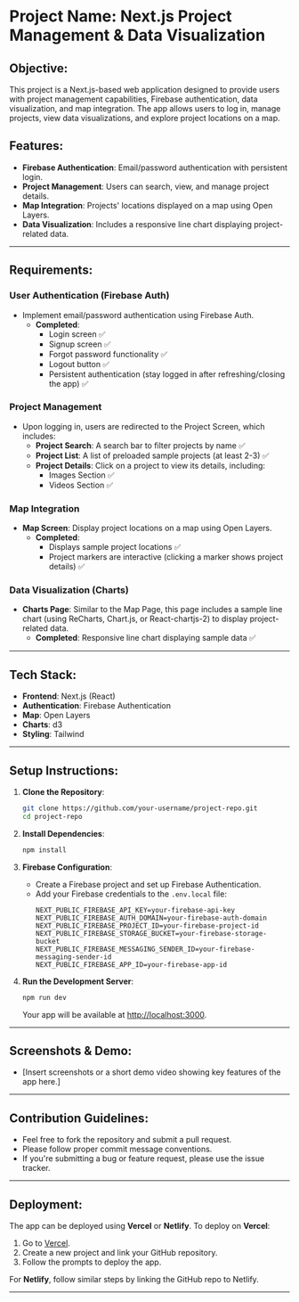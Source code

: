 # Project Name: Next.js Project Management & Data Visualization

## Objective:

This project is a Next.js-based web application designed to provide users with project management capabilities, Firebase authentication, data visualization, and map integration. The app allows users to log in, manage projects, view data visualizations, and explore project locations on a map.

## Features:

- **Firebase Authentication**: Email/password authentication with persistent login.
- **Project Management**: Users can search, view, and manage project details.
- **Map Integration**: Projects' locations displayed on a map using Open Layers.
- **Data Visualization**: Includes a responsive line chart displaying project-related data.

---

## Requirements:

### User Authentication (Firebase Auth)

- Implement email/password authentication using Firebase Auth.
  - **Completed**:
    - Login screen ✅
    - Signup screen ✅
    - Forgot password functionality ✅
    - Logout button ✅
    - Persistent authentication (stay logged in after refreshing/closing the app) ✅

### Project Management

- Upon logging in, users are redirected to the Project Screen, which includes:
  - **Project Search**: A search bar to filter projects by name ✅
  - **Project List**: A list of preloaded sample projects (at least 2-3) ✅
  - **Project Details**: Click on a project to view its details, including:
    - Images Section ✅
    - Videos Section ✅

### Map Integration

- **Map Screen**: Display project locations on a map using Open Layers.
  - **Completed**:
    - Displays sample project locations ✅
    - Project markers are interactive (clicking a marker shows project details) ✅

### Data Visualization (Charts)

- **Charts Page**: Similar to the Map Page, this page includes a sample line chart (using ReCharts, Chart.js, or React-chartjs-2) to display project-related data.
  - **Completed**: Responsive line chart displaying sample data ✅

---

## Tech Stack:

- **Frontend**: Next.js (React)
- **Authentication**: Firebase Authentication
- **Map**: Open Layers
- **Charts**: d3
- **Styling**: Tailwind

---

## Setup Instructions:

1. **Clone the Repository**:

   ```bash
   git clone https://github.com/your-username/project-repo.git
   cd project-repo
   ```

2. **Install Dependencies**:

   ```bash
   npm install
   ```

3. **Firebase Configuration**:

   - Create a Firebase project and set up Firebase Authentication.
   - Add your Firebase credentials to the `.env.local` file:
     ```
     NEXT_PUBLIC_FIREBASE_API_KEY=your-firebase-api-key
     NEXT_PUBLIC_FIREBASE_AUTH_DOMAIN=your-firebase-auth-domain
     NEXT_PUBLIC_FIREBASE_PROJECT_ID=your-firebase-project-id
     NEXT_PUBLIC_FIREBASE_STORAGE_BUCKET=your-firebase-storage-bucket
     NEXT_PUBLIC_FIREBASE_MESSAGING_SENDER_ID=your-firebase-messaging-sender-id
     NEXT_PUBLIC_FIREBASE_APP_ID=your-firebase-app-id
     ```

4. **Run the Development Server**:
   ```bash
   npm run dev
   ```
   Your app will be available at [http://localhost:3000](http://localhost:3000).

---

## Screenshots & Demo:

- [Insert screenshots or a short demo video showing key features of the app here.]

---

## Contribution Guidelines:

- Feel free to fork the repository and submit a pull request.
- Please follow proper commit message conventions.
- If you're submitting a bug or feature request, please use the issue tracker.

---

## Deployment:

The app can be deployed using **Vercel** or **Netlify**. To deploy on **Vercel**:

1. Go to [Vercel](https://vercel.com/).
2. Create a new project and link your GitHub repository.
3. Follow the prompts to deploy the app.

For **Netlify**, follow similar steps by linking the GitHub repo to Netlify.

---
